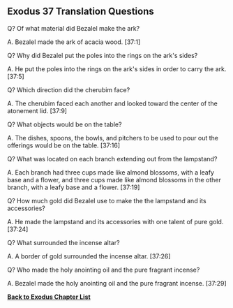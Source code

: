## Exodus 37 Translation Questions ##

Q? Of what material did Bezalel make the ark?

A. Bezalel made the ark of acacia wood. [37:1]

Q? Why did Bezalel put the poles into the rings on the ark's sides?

A. He put the poles into the rings on the ark's sides in order to carry the ark. [37:5]

Q? Which direction did the cherubim face?

A. The cherubim faced each another and looked toward the center of the atonement lid. [37:9]

Q? What objects would be on the table?

A. The dishes, spoons, the bowls, and pitchers to be used to pour out the offerings would be on the table. [37:16]

Q? What was located on each branch extending out from the lampstand?

A. Each branch had three cups made like almond blossoms, with a leafy base and a flower, and three cups made like almond blossoms in the other branch, with a leafy base and a flower. [37:19]

Q? How much gold did Bezalel use to make the the lampstand and its accessories?

A. He made the lampstand and its accessories with one talent of pure gold. [37:24]

Q? What surrounded the incense altar?

A. A border of gold surrounded the incense altar. [37:26]

Q? Who made the holy anointing oil and the pure fragrant incense?

A. Bezalel made the holy anointing oil and the pure fragrant incense. [37:29]

__[Back to Exodus Chapter List](./)__

